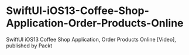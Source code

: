 # SwiftUI-iOS13-Coffee-Shop-Application-Order-Products-Online
SwiftUI iOS13 Coffee Shop Application, Order Products Online [Video], published by Packt

